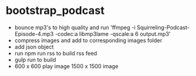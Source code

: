 # bootstrap_podcast
- bounce mp3's to high quality and run 'ffmpeg -i Squirreling-Podcast-Episode-4.mp3  -codec:a libmp3lame -qscale:a 6 output.mp3'
- compress images and add to corresponding images folder
- add json object
- run npm run rss to build rss feed
- gulp run to build
- 600 x 600 play image 1500 x 1500 image
